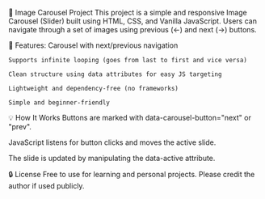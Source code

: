 🎠 Image Carousel Project
This project is a simple and responsive Image Carousel (Slider) built using HTML, CSS, and Vanilla JavaScript.
Users can navigate through a set of images using previous (←) and next (→) buttons.

🚀 Features:
    Carousel with next/previous navigation
    
    Supports infinite looping (goes from last to first and vice versa)
    
    Clean structure using data attributes for easy JS targeting
    
    Lightweight and dependency-free (no frameworks)
    
    Simple and beginner-friendly
    
💡 How It Works
Buttons are marked with data-carousel-button="next" or "prev".

JavaScript listens for button clicks and moves the active slide.

The slide is updated by manipulating the data-active attribute.

🔒 License
Free to use for learning and personal projects.
Please credit the author if used publicly.

